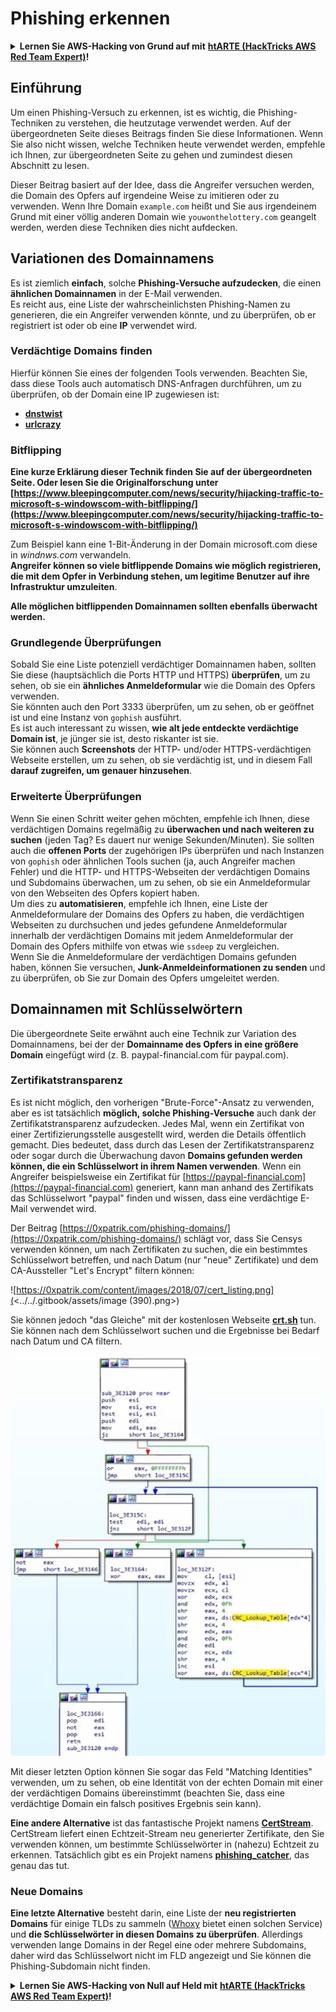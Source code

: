 # Phishing erkennen

<details>

<summary><strong>Lernen Sie AWS-Hacking von Grund auf mit</strong> <a href="https://training.hacktricks.xyz/courses/arte"><strong>htARTE (HackTricks AWS Red Team Expert)</strong></a><strong>!</strong></summary>

Andere Möglichkeiten, HackTricks zu unterstützen:

* Wenn Sie Ihr **Unternehmen in HackTricks bewerben möchten** oder **HackTricks als PDF herunterladen möchten**, überprüfen Sie die [**ABONNEMENTPLÄNE**](https://github.com/sponsors/carlospolop)!
* Holen Sie sich das [**offizielle PEASS & HackTricks-Merchandise**](https://peass.creator-spring.com)
* Entdecken Sie [**The PEASS Family**](https://opensea.io/collection/the-peass-family), unsere Sammlung exklusiver [**NFTs**](https://opensea.io/collection/the-peass-family)
* **Treten Sie der** 💬 [**Discord-Gruppe**](https://discord.gg/hRep4RUj7f) oder der [**Telegramm-Gruppe**](https://t.me/peass) bei oder **folgen** Sie uns auf **Twitter** 🐦 [**@hacktricks_live**](https://twitter.com/hacktricks_live)**.**
* **Teilen Sie Ihre Hacking-Tricks, indem Sie PRs an die** [**HackTricks**](https://github.com/carlospolop/hacktricks) und [**HackTricks Cloud**](https://github.com/carlospolop/hacktricks-cloud) GitHub-Repositories senden.

</details>

## Einführung

Um einen Phishing-Versuch zu erkennen, ist es wichtig, die Phishing-Techniken zu verstehen, die heutzutage verwendet werden. Auf der übergeordneten Seite dieses Beitrags finden Sie diese Informationen. Wenn Sie also nicht wissen, welche Techniken heute verwendet werden, empfehle ich Ihnen, zur übergeordneten Seite zu gehen und zumindest diesen Abschnitt zu lesen.

Dieser Beitrag basiert auf der Idee, dass die Angreifer versuchen werden, die Domain des Opfers auf irgendeine Weise zu imitieren oder zu verwenden. Wenn Ihre Domain `example.com` heißt und Sie aus irgendeinem Grund mit einer völlig anderen Domain wie `youwonthelottery.com` geangelt werden, werden diese Techniken dies nicht aufdecken.

## Variationen des Domainnamens

Es ist ziemlich **einfach**, solche **Phishing-Versuche aufzudecken**, die einen **ähnlichen Domainnamen** in der E-Mail verwenden.\
Es reicht aus, eine Liste der wahrscheinlichsten Phishing-Namen zu generieren, die ein Angreifer verwenden könnte, und zu überprüfen, ob er registriert ist oder ob eine **IP** verwendet wird.

### Verdächtige Domains finden

Hierfür können Sie eines der folgenden Tools verwenden. Beachten Sie, dass diese Tools auch automatisch DNS-Anfragen durchführen, um zu überprüfen, ob der Domain eine IP zugewiesen ist:

* [**dnstwist**](https://github.com/elceef/dnstwist)
* [**urlcrazy**](https://github.com/urbanadventurer/urlcrazy)

### Bitflipping

**Eine kurze Erklärung dieser Technik finden Sie auf der übergeordneten Seite. Oder lesen Sie die Originalforschung unter [https://www.bleepingcomputer.com/news/security/hijacking-traffic-to-microsoft-s-windowscom-with-bitflipping/](https://www.bleepingcomputer.com/news/security/hijacking-traffic-to-microsoft-s-windowscom-with-bitflipping/)**

Zum Beispiel kann eine 1-Bit-Änderung in der Domain microsoft.com diese in _windnws.com_ verwandeln.\
**Angreifer können so viele bitflippende Domains wie möglich registrieren, die mit dem Opfer in Verbindung stehen, um legitime Benutzer auf ihre Infrastruktur umzuleiten**.

**Alle möglichen bitflippenden Domainnamen sollten ebenfalls überwacht werden.**

### Grundlegende Überprüfungen

Sobald Sie eine Liste potenziell verdächtiger Domainnamen haben, sollten Sie diese (hauptsächlich die Ports HTTP und HTTPS) **überprüfen**, um zu sehen, ob sie ein **ähnliches Anmeldeformular** wie die Domain des Opfers verwenden.\
Sie könnten auch den Port 3333 überprüfen, um zu sehen, ob er geöffnet ist und eine Instanz von `gophish` ausführt.\
Es ist auch interessant zu wissen, **wie alt jede entdeckte verdächtige Domain ist**, je jünger sie ist, desto riskanter ist sie.\
Sie können auch **Screenshots** der HTTP- und/oder HTTPS-verdächtigen Webseite erstellen, um zu sehen, ob sie verdächtig ist, und in diesem Fall **darauf zugreifen, um genauer hinzusehen**.

### Erweiterte Überprüfungen

Wenn Sie einen Schritt weiter gehen möchten, empfehle ich Ihnen, diese verdächtigen Domains regelmäßig zu **überwachen und nach weiteren zu suchen** (jeden Tag? Es dauert nur wenige Sekunden/Minuten). Sie sollten auch die **offenen Ports** der zugehörigen IPs überprüfen und nach Instanzen von `gophish` oder ähnlichen Tools suchen (ja, auch Angreifer machen Fehler) und die HTTP- und HTTPS-Webseiten der verdächtigen Domains und Subdomains überwachen, um zu sehen, ob sie ein Anmeldeformular von den Webseiten des Opfers kopiert haben.\
Um dies zu **automatisieren**, empfehle ich Ihnen, eine Liste der Anmeldeformulare der Domains des Opfers zu haben, die verdächtigen Webseiten zu durchsuchen und jedes gefundene Anmeldeformular innerhalb der verdächtigen Domains mit jedem Anmeldeformular der Domain des Opfers mithilfe von etwas wie `ssdeep` zu vergleichen.\
Wenn Sie die Anmeldeformulare der verdächtigen Domains gefunden haben, können Sie versuchen, **Junk-Anmeldeinformationen zu senden** und zu überprüfen, ob Sie zur Domain des Opfers umgeleitet werden.

## Domainnamen mit Schlüsselwörtern

Die übergeordnete Seite erwähnt auch eine Technik zur Variation des Domainnamens, bei der der **Domainname des Opfers in eine größere Domain** eingefügt wird (z. B. paypal-financial.com für paypal.com).

### Zertifikatstransparenz

Es ist nicht möglich, den vorherigen "Brute-Force"-Ansatz zu verwenden, aber es ist tatsächlich **möglich, solche Phishing-Versuche** auch dank der Zertifikatstransparenz aufzudecken. Jedes Mal, wenn ein Zertifikat von einer Zertifizierungsstelle ausgestellt wird, werden die Details öffentlich gemacht. Dies bedeutet, dass durch das Lesen der Zertifikatstransparenz oder sogar durch die Überwachung davon **Domains gefunden werden können, die ein Schlüsselwort in ihrem Namen verwenden**. Wenn ein Angreifer beispielsweise ein Zertifikat für [https://paypal-financial.com](https://paypal-financial.com) generiert, kann man anhand des Zertifikats das Schlüsselwort "paypal" finden und wissen, dass eine verdächtige E-Mail verwendet wird.

Der Beitrag [https://0xpatrik.com/phishing-domains/](https://0xpatrik.com/phishing-domains/) schlägt vor, dass Sie Censys verwenden können, um nach Zertifikaten zu suchen, die ein bestimmtes Schlüsselwort betreffen, und nach Datum (nur "neue" Zertifikate) und dem CA-Aussteller "Let's Encrypt" filtern können:

![https://0xpatrik.com/content/images/2018/07/cert_listing.png](<../../.gitbook/assets/image (390).png>)

Sie können jedoch "das Gleiche" mit der kostenlosen Webseite [**crt.sh**](https://crt.sh) tun. Sie können nach dem Schlüsselwort suchen und die Ergebnisse bei Bedarf nach Datum und CA filtern.

![](<../../.gitbook/assets/image (391).png>)

Mit dieser letzten Option können Sie sogar das Feld "Matching Identities" verwenden, um zu sehen, ob eine Identität von der echten Domain mit einer der verdächtigen Domains übereinstimmt (beachten Sie, dass eine verdächtige Domain ein falsch positives Ergebnis sein kann).

**Eine andere Alternative** ist das fantastische Projekt namens [**CertStream**](https://medium.com/cali-dog-security/introducing-certstream-3fc13bb98067). CertStream liefert einen Echtzeit-Stream neu generierter Zertifikate, den Sie verwenden können, um bestimmte Schlüsselwörter in (nahezu) Echtzeit zu erkennen. Tatsächlich gibt es ein Projekt namens [**phishing\_catcher**](https://github.com/x0rz/phishing\_catcher), das genau das tut.
### **Neue Domains**

**Eine letzte Alternative** besteht darin, eine Liste der **neu registrierten Domains** für einige TLDs zu sammeln ([Whoxy](https://www.whoxy.com/newly-registered-domains/) bietet einen solchen Service) und **die Schlüsselwörter in diesen Domains zu überprüfen**. Allerdings verwenden lange Domains in der Regel eine oder mehrere Subdomains, daher wird das Schlüsselwort nicht im FLD angezeigt und Sie können die Phishing-Subdomain nicht finden.

<details>

<summary><strong>Lernen Sie AWS-Hacking von Null auf Held mit</strong> <a href="https://training.hacktricks.xyz/courses/arte"><strong>htARTE (HackTricks AWS Red Team Expert)</strong></a><strong>!</strong></summary>

Andere Möglichkeiten, HackTricks zu unterstützen:

* Wenn Sie Ihr **Unternehmen in HackTricks bewerben möchten** oder **HackTricks als PDF herunterladen möchten**, überprüfen Sie die [**ABONNEMENTPLÄNE**](https://github.com/sponsors/carlospolop)!
* Holen Sie sich das [**offizielle PEASS & HackTricks-Merchandise**](https://peass.creator-spring.com)
* Entdecken Sie [**The PEASS Family**](https://opensea.io/collection/the-peass-family), unsere Sammlung exklusiver [**NFTs**](https://opensea.io/collection/the-peass-family)
* **Treten Sie der** 💬 [**Discord-Gruppe**](https://discord.gg/hRep4RUj7f) oder der [**Telegram-Gruppe**](https://t.me/peass) bei oder **folgen** Sie uns auf **Twitter** 🐦 [**@hacktricks_live**](https://twitter.com/hacktricks_live)**.**
* **Teilen Sie Ihre Hacking-Tricks, indem Sie PRs an die** [**HackTricks**](https://github.com/carlospolop/hacktricks) und [**HackTricks Cloud**](https://github.com/carlospolop/hacktricks-cloud) GitHub-Repositories senden.

</details>
